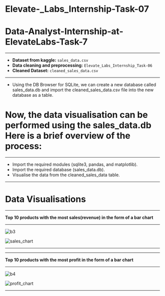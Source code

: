 # Elevate-_Labs_Internship-Task-07

# Data-Analyst-Internship-at-ElevateLabs-Task-7
---

- **Dataset from kaggle:** `sales_data.csv`
- **Data cleaning and preprocessing:** `Elevate_Labs_Internship_Task-06`
- **Cleaned Dataset:** `cleaned_sales_data.csv`

---

- Using the DB Browser for SQLite, we can create a new database called sales_data.db and import the cleaned_sales_data.csv file into the new database as a table.

# Now, the data visualisation can be performed using the sales_data.db Here is a brief overview of the process:

---

  - Import the required modules (sqlite3, pandas, and matplotlib).
  - Import the required database (sales_data.db).
  - Visualise the data from the cleaned_sales_data table.
    
---

# Data Visualisations

---

**Top 10 products with the most sales(revenue) in the form of a bar chart**

---

![b3](https://github.com/user-attachments/assets/8400c778-18b3-4fac-b83c-2eb190c25ab6)

![sales_chart](https://github.com/user-attachments/assets/300c82d6-26c3-4ddb-8579-931220a69103)

---


---

**Top 10 products with the most profit in the form of a bar chart**

---

![b4](https://github.com/user-attachments/assets/bac33903-0cda-4073-9aaf-14b0a698f3ff)


![profit_chart](https://github.com/user-attachments/assets/23bd85e8-6c3d-4ff7-90be-a5dcee0d56ed)

---


